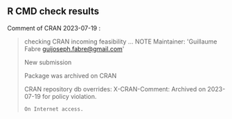 ## R CMD check results

Comment of CRAN 2023-07-19 :
> checking CRAN incoming feasibility ... NOTE
>   Maintainer: 'Guillaume Fabre <guijoseph.fabre@gmail.com>'
>   
>   New submission
>   
>   Package was archived on CRAN
>   
>   CRAN repository db overrides:
>     X-CRAN-Comment: Archived on 2023-07-19 for policy violation.
>   
>     On Internet access.
